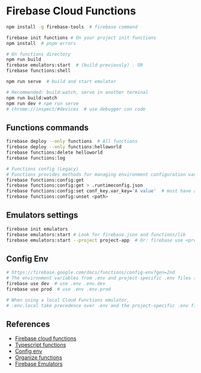 # Firebase Cloud Functions
```bash
npm install -g firebase-tools  # firebase command

firebase init functions # On your project init functions
npm install  # pnpm errors

# On functions directory
npm run build
firebase emulators:start  # (build previously) . OR
firebase functions:shell

npm run serve  # build and start emulator

# Recommended: build:watch, serve in another terminal 
npm run build:watch
npm run dev # npm run serve 
# chrome://inspect/#devices  # use debugger con code
```

## Functions commands
```bash
firebase deploy --only functions  # All functions
firebase deploy --only functions:helloworld
firebase functions:delete helloworld
firebase functions:log

# Functions config (Legacy)
# Functions provides methods for managing environment configuration variables
firebase functions:config:get
firebase functions:config:get > .runtimeconfig.json
firebase functions:config:set conf_key.var_key='A value'  # must have a 2-part key
firebase functions:config:unset <path>
```

## Emulators settings
```bash
firebase init emulators
firebase emulators:start # Look for firebase.json and functions/lib
firebase emulators:start --project project-app  # Or: firebase use <project-id>
```

## Config Env
```bash
# https://firebase.google.com/docs/functions/config-env?gen=2nd
# The environment variables from .env and project-specific .env files (if they exist) will be included in all deployed functions.
firebase use dev  # use .env .env.dev
firebase use prod  # use .env .env.prod

# When using a local Cloud Functions emulator,
# .env.local take precedence over .env and the project-specific .env file.
```

## References
- [Firebase cloud functions](https://firebase.google.com/docs/functions/get-started)
- [Typescript functions](https://firebase.google.com/docs/functions/typescript)
- [Config env](https://firebase.google.com/docs/functions/config-env?gen=2nd)
- [Organize functions](https://firebase.google.com/docs/functions/organize-functions?gen=2nd)
- [Firebase Emulators](https://firebase.google.com/docs/emulator-suite)